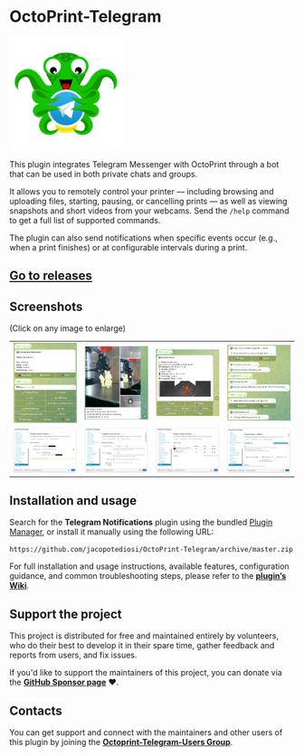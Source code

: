 # OctoPrint-Telegram

<img src="extras/images/logo.png" alt="Logo" width="200"/>

This plugin integrates Telegram Messenger with OctoPrint through a bot that can be used in both private chats and groups.

It allows you to remotely control your printer — including browsing and uploading files, starting, pausing, or cancelling prints — as well as viewing snapshots and short videos from your webcams. Send the `/help` command to get a full list of supported commands.

The plugin can also send notifications when specific events occur (e.g., when a print finishes) or at configurable intervals during a print.

## [Go to releases](https://github.com/jacopotediosi/OctoPrint-Telegram/releases)

## Screenshots

(Click on any image to enlarge)

| | | | |
|--------------|--------------|--------------|--------------|
| ![Screenshot 1](extras/images/screen_1.png) | ![Screenshot 2](extras/images/screen_2.png) | ![Screenshot 3](extras/images/screen_3.png) | ![Screenshot 4](extras/images/screen_4.png) |
| ![Screenshot 5](extras/images/screen_5.png) | ![Screenshot 6](extras/images/screen_6.png) | ![Screenshot 7](extras/images/screen_7.png) | ![Screenshot 8](extras/images/screen_8.png) |

## Installation and usage

Search for the **Telegram Notifications** plugin using the bundled [Plugin Manager](https://github.com/foosel/OctoPrint/wiki/Plugin:-Plugin-Manager), or install it manually using the following URL:
```
https://github.com/jacopotediosi/OctoPrint-Telegram/archive/master.zip
```

For full installation and usage instructions, available features, configuration guidance, and common troubleshooting steps, please refer to the **[plugin’s Wiki](https://github.com/jacopotediosi/OctoPrint-Telegram/wiki)**.

## Support the project

This project is distributed for free and maintained entirely by volunteers, who do their best to develop it in their spare time, gather feedback and reports from users, and fix issues.

If you'd like to support the maintainers of this project, you can donate via the **[GitHub Sponsor page](https://github.com/sponsors/jacopotediosi)** :heart:.

## Contacts

You can get support and connect with the maintainers and other users of this plugin by joining the **[Octoprint-Telegram-Users Group](https://telegram.me/joinchat/CXFirQjl9XTp5dr4OZqH9Q)**.
